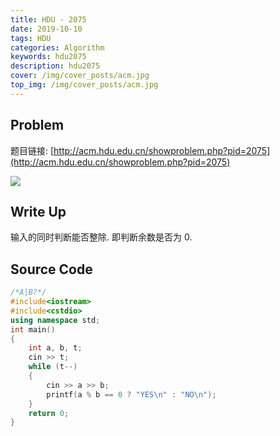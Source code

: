 ```yaml
---
title: HDU - 2075
date: 2019-10-10
tags: HDU
categories: Algorithm
keywords: hdu2075
description: hdu2075
cover: /img/cover_posts/acm.jpg
top_img: /img/cover_posts/acm.jpg
---
```

## Problem

题目链接: [http://acm.hdu.edu.cn/showproblem.php?pid=2075](http://acm.hdu.edu.cn/showproblem.php?pid=2075)

![](/img/img_posts/hdu2075.png)

## Write Up

输入的同时判断能否整除.
即判断余数是否为 0.

## Source Code

``` c++
/*A|B?*/
#include<iostream>
#include<cstdio>
using namespace std;
int main()
{
	int a, b, t;
	cin >> t;
	while (t--)
	{
		cin >> a >> b;
		printf(a % b == 0 ? "YES\n" : "NO\n");
	}
	return 0;
}
```
